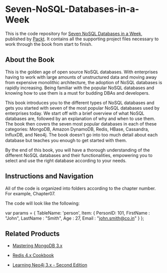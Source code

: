 # Seven-NoSQL-Databases-in-a-Week
This is the code repository for [Seven NoSQL Databases in a Week](https://www.packtpub.com/big-data-and-business-intelligence/seven-nosql-databases-week), published by [Packt](https://www.packtpub.com/?utm_source=github). It contains all the supporting project files necessary to work through the book from start to finish.
## About the Book
This is the golden age of open source NoSQL databases. With enterprises having to work with large amounts of unstructured data and moving away from expensive monolithic architecture, the adoption of NoSQL databases is rapidly increasing. Being familiar with the popular NoSQL databases and knowing how to use them is a must for budding DBAs and developers.

This book introduces you to the different types of NoSQL databases and gets you started with seven of the most popular NoSQL databases used by enterprises today. We start off with a brief overview of what NoSQL databases are, followed by an explanation of why and when to use them. The book then covers the seven most popular databases in each of these categories: MongoDB, Amazon DynamoDB, Redis, HBase, Cassandra, InﬂuxDB, and Neo4j. The book doesn't go into too much detail about each database but teaches you enough to get started with them.

By the end of this book, you will have a thorough understanding of the different NoSQL databases and their functionalities, empowering you to select and use the right database according to your needs.
## Instructions and Navigation
All of the code is organized into folders according to the chapter number. For example, Chapter07.



The code will look like the following:

var params = {
    TableName: 'person',
    Item: { 
        PersonID: 101,
        FirstName : "John",
        LastName : "Smith",
        Age : 27,
        Email : "john.smith@co.in"
    }
};



## Related Products
* [Mastering MongoDB 3.x](https://www.packtpub.com/big-data-and-business-intelligence/mastering-mongodb-3x)

* [Redis 4.x Cookbook](https://www.packtpub.com/big-data-and-business-intelligence/redis-4x-cookbook)

* [Learning Neo4j 3.x - Second Edition](https://www.packtpub.com/big-data-and-business-intelligence/learning-neo4j-3x-second-edition)

